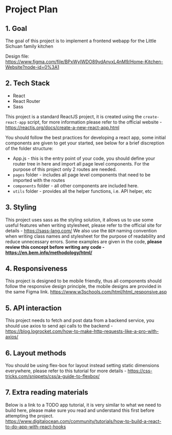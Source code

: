# Project Plan <!-- omit in toc -->

## 1. Goal

The goal of this project is to implement a frontend webapp for the Little Sichuan family kitchen

Design file: https://www.figma.com/file/BPxWylWDO89ydAnyxL4nM9/Home-Kitchen-Website?node-id=0%3A1

## 2. Tech Stack

-   React
-   React Router
-   Sass

This project is a standard ReactJS project, it is created using the `create-react-app` script, for more information please refer to the official website - https://reactjs.org/docs/create-a-new-react-app.html

You should follow the best practices for developing a react app, some initial components are given to get your started, see below for a brief discreption of the folder structure:

-   App.js - this is the entry point of your code, you should define your router tree in here and import all page level components. For the purpose of this project only 2 routes are needed.
-   `pages` folder - includes all page level components that need to be imported with the routes
-   `components` folder - all other components are included here.
-   `utils` folder - provides all the helper functions, i.e. API helper, etc

## 3. Styling

This project uses sass as the styling solution, it allows us to use some useful features when writing stylesheet, please refer to the official site for details - https://sass-lang.com/
We also use the `BEM` naming convention when writing class names and stylesheet for the purpose of readability and reduce unnecessary errors. Some examples are given in the code, **please review this concept before writing any code - https://en.bem.info/methodology/html/**

## 4. Responsiveness

This project is designed to be mobile friendly, thus all components should follow the responsive design principle, the mobile designs are provided in the same Figma link.
https://www.w3schools.com/html/html_responsive.asp

## 5. API interaction

This project needs to fetch and post data from a backend service, you should use axios to send api calls to the backend - https://blog.logrocket.com/how-to-make-http-requests-like-a-pro-with-axios/

## 6. Layout methods

You should be using flex-box for layout instead setting static dimensions everywhere, please refer to this tutorial for more details - https://css-tricks.com/snippets/css/a-guide-to-flexbox/

## 7. Extra reading materials

Below is a link to a TODO app tutorial, it is very similar to what we need to build here, please make sure you read and understand this first before attempting the project.
https://www.digitalocean.com/community/tutorials/how-to-build-a-react-to-do-app-with-react-hooks

